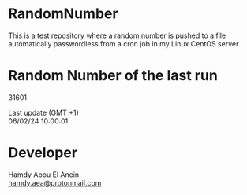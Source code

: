 # RandomNumber    
This is a test repository where a random number is pushed to a file automatically passwordless from a cron job in my Linux CentOS server    
# Random Number of the last run   
31601
      
Last update (GMT +1)    
06/02/24 10:00:01
# Developer    
Hamdy Abou El Anein   
hamdy.aea@protonmail.com
